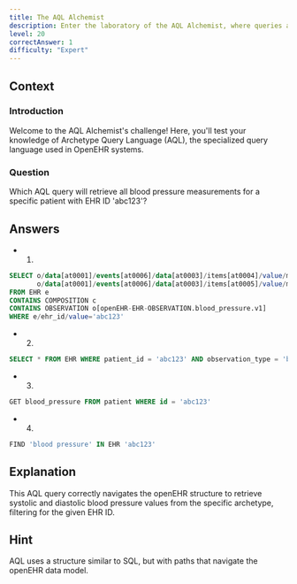```yaml
---
title: The AQL Alchemist
description: Enter the laboratory of the AQL Alchemist, where queries are brewed to extract the essence of clinical data!
level: 20
correctAnswer: 1
difficulty: "Expert"
---
```


## Context

### Introduction

Welcome to the AQL Alchemist's challenge! Here, you'll test your knowledge of Archetype Query Language (AQL), the specialized query language used in OpenEHR systems.

### Question

Which AQL query will retrieve all blood pressure measurements for a specific patient with EHR ID 'abc123'?

## Answers

* 1.

```sql
SELECT o/data[at0001]/events[at0006]/data[at0003]/items[at0004]/value/magnitude AS systolic,
       o/data[at0001]/events[at0006]/data[at0003]/items[at0005]/value/magnitude AS diastolic
FROM EHR e
CONTAINS COMPOSITION c
CONTAINS OBSERVATION o[openEHR-EHR-OBSERVATION.blood_pressure.v1]
WHERE e/ehr_id/value='abc123'
```

* 2.

```sql
SELECT * FROM EHR WHERE patient_id = 'abc123' AND observation_type = 'blood_pressure'
```

* 3.

```sql
GET blood_pressure FROM patient WHERE id = 'abc123'
```

* 4.

```sql
FIND 'blood pressure' IN EHR 'abc123'
```

## Explanation

This AQL query correctly navigates the openEHR structure to retrieve systolic and diastolic blood pressure values from the specific archetype, filtering for the given EHR ID.

## Hint

AQL uses a structure similar to SQL, but with paths that navigate the openEHR data model.
